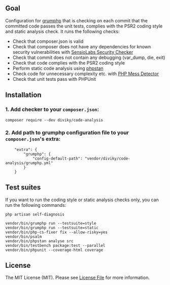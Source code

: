 ## Goal

Configuration for [grumphp](https://github.com/phpro/grumphp) that is checking on each commit that the committed code passes the unit tests, complies with the PSR2 coding style and static analysis check. It runs the following checks:

-   Check that composer.json is valid
-   Check that composer does not have any dependencies for known security vulnerabilities with [SensioLabs Security Checker](https://github.com/sensiolabs/security-checker)
-   Check that commit does not contain any debugging (var_dump, die, exit)
-   Check that code complies with the PSR2 coding style
-   Perform static code analysis using [phpstan](https://github.com/phpstan/phpstan)
-   Check code for unnecessary complexity etc. with [PHP Mess Detector](https://github.com/phpmd/phpmd)
-   Check that unit tests pass with PHPUnit

## Installation

### 1. Add checker to your `composer.json`:

```
composer require --dev diviky/code-analysis
```

### 2. Add path to grumphp configuration file to your `composer.json`'s extra:

```
    "extra": {
        "grumphp": {
            "config-default-path": "vendor/diviky/code-analysis/grumphp.yml"
        }
    }
```

## Test suites

If you want to run the coding style or static analysis checks only, you can run the following commands:

```
php artisan self-diagnosis

vendor/bin/grumphp run --testsuite=style
vendor/bin/grumphp run --testsuite=static
vendor/bin/php-cs-fixer fix --allow-risky=yes
vendor/bin/psalm
vendor/bin/phpstan analyse src
vendor/bin/testbench package:test --parallel
vendor/bin/phpunit --coverage-html coverage

```

## License

The MIT License (MIT). Please see [License File](LICENSE) for more information.
